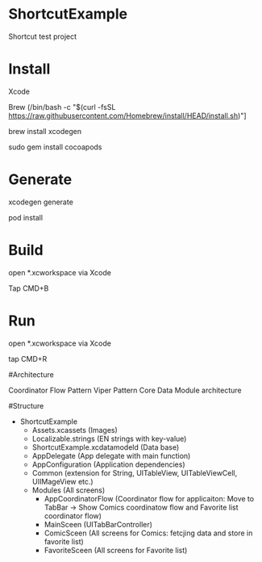 # ShortcutExample
Shortcut test project

# Install

Xcode

Brew (/bin/bash -c "$(curl -fsSL https://raw.githubusercontent.com/Homebrew/install/HEAD/install.sh)"]

brew install xcodegen

sudo gem install cocoapods

# Generate

xcodegen generate

pod install

# Build

open *.xcworkspace via Xcode

Tap CMD+B

# Run

open *.xcworkspace via Xcode

tap CMD+R

#Architecture

Coordinator Flow Pattern
Viper Pattern
Core Data
Module architecture

#Structure
- ShortcutExample
  - Assets.xcassets (Images)
  - Localizable.strings (EN strings with key-value)
  - ShortcutExample.xcdatamodeld (Data base)
  - AppDelegate (App delegate with main function)
  - AppConfiguration (Application dependencies)
  - Common (extension for String, UITableView, UITableViewCell, UIIMageView etc.)
  - Modules (All screens)
    - AppCoordinatorFlow (Coordinator flow for applicaiton: Move to TabBar -> Show Comics coordinatow flow and Favorite list coordinator flow)
    - MainSceen (UITabBarController)
    - ComicSceen (All screens for Comics: fetcjing data and store in favorite list)
    - FavoriteSceen (All screens for Favorite list)
